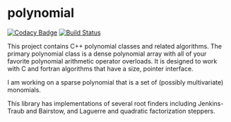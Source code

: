 # polynomial

[![Codacy Badge](https://api.codacy.com/project/badge/Grade/7f6bcfc8326a4dde8ff0d56069e94ed3)](https://app.codacy.com/app/emsr/polynomial?utm_source=github.com&utm_medium=referral&utm_content=emsr/polynomial&utm_campaign=Badge_Grade_Dashboard)
[![Build Status](https://travis-ci.org/emsr/polynomial.svg?branch=master)](https://travis-ci.org/emsr/polynomial)

This project contains C++ polynomial classes and related algorithms.
The primary polynomial class is a dense polynomial array with all of your favorite
polynomial arithmetic operator overloads.
It is designed to work with C and fortran algorithms that have a size, pointer interface.

I am working on a sparse polynomial that is a set of (possibly multivariate) monomials.

This library has implementations of several root finders including Jenkins-Traub and Bairstow, and Laguerre and quadratic factorization steppers.
